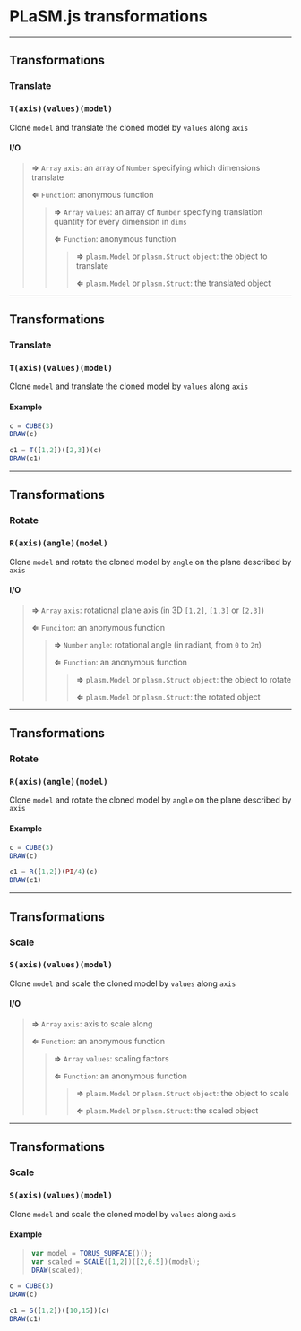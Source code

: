# PLaSM.js transformations

- - - 

## Transformations

### Translate

### `T(axis)(values)(model)`

Clone `model` and translate the cloned model by `values` along `axis`

#### I/O

> **&rArr;** `Array` `axis`: an array of `Number` specifying which dimensions translate
>
> **&lArr;** `Function`: anonymous function
>
> > **&rArr;** `Array` `values`: an array of `Number` specifying translation quantity for every dimension in `dims`
> >
> > **&lArr;** `Function`: anonymous function
> >
> > > **&rArr;** `plasm.Model` or `plasm.Struct` `object`: the object to translate
> > >
> > > **&lArr;** `plasm.Model` or `plasm.Struct`: the translated object

- - - 

## Transformations

### Translate

### `T(axis)(values)(model)`

Clone `model` and translate the cloned model by `values` along `axis`

#### Example

```js
c = CUBE(3)
DRAW(c)
```

```js
c1 = T([1,2])([2,3])(c)
DRAW(c1)
```

- - -

## Transformations

### Rotate

### `R(axis)(angle)(model)`

Clone `model` and rotate the cloned model by `angle` on the plane described by `axis`

#### I/O

> **&rArr;** `Array` `axis`: rotational plane axis (in 3D `[1,2]`, `[1,3]` or `[2,3]`)
>
> **&lArr;** `Funciton`: an anonymous function
>
> > **&rArr;** `Number` `angle`: rotational angle (in radiant, from `0` to `2π`)
> >
> > **&lArr;** `Function`: an anonymous function
> >
> > > **&rArr;** `plasm.Model` or `plasm.Struct` `object`: the object to rotate
> > >
> > > **&lArr;** `plasm.Model` or `plasm.Struct`: the rotated object

- - - 

## Transformations

### Rotate

### `R(axis)(angle)(model)`

Clone `model` and rotate the cloned model by `angle` on the plane described by `axis`

#### Example

```js
c = CUBE(3)
DRAW(c)
```

```js
c1 = R([1,2])(PI/4)(c)
DRAW(c1)
```

- - -

## Transformations

### Scale

### `S(axis)(values)(model)`

Clone `model` and scale the cloned model by `values` along `axis`

#### I/O

> **&rArr;** `Array` `axis`: axis to scale along
>
> **&lArr;** `Function`: an anonymous function
>
> > **&rArr;** `Array` `values`: scaling factors
> >
> > **&lArr;** `Function`: an anonymous function
> >
> > > **&rArr;** `plasm.Model` or `plasm.Struct` `object`: the object to scale
> > >
> > > **&lArr;** `plasm.Model` or `plasm.Struct`: the scaled object

- - -

## Transformations

### Scale

### `S(axis)(values)(model)`

Clone `model` and scale the cloned model by `values` along `axis`

#### Example

> ```js
> var model = TORUS_SURFACE()();
> var scaled = SCALE([1,2])([2,0.5])(model);
> DRAW(scaled);
> ```

```js
c = CUBE(3)
DRAW(c)
```

```js
c1 = S([1,2])([10,15])(c)
DRAW(c1)
```

